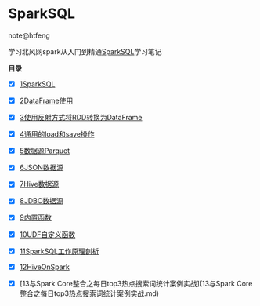 # SparkSQL
note@htfeng

学习北风网spark从入门到精通[SparkSQL](README.md)学习笔记

**目录**


- [X] [1SparkSQL](1SparkSQL.md)
- [X] [2DataFrame使用](2DataFrame使用.md)
- [X] [3使用反射方式将RDD转换为DataFrame](3使用反射方式将RDD转换为DataFrame.md)
- [X] [4通用的load和save操作](4通用的load和save操作.md)
- [X] [5数据源Parquet](5数据源Parquet.md)
- [X] [6JSON数据源](6JSON数据源.md)
- [X] [7Hive数据源](7Hive数据源.md)
- [X] [8JDBC数据源](8JDBC数据源.md)
- [X] [9内置函数](9内置函数.md)
- [X] [10UDF自定义函数](10UDF自定义函数.md)
- [X] [11SparkSQL工作原理剖析](11SparkSQL工作原理剖析.md)
- [X] [12HiveOnSpark](12HiveOnSpark.md)
- [X] [13与Spark Core整合之每日top3热点搜索词统计案例实战](13与Spark Core整合之每日top3热点搜索词统计案例实战.md)

